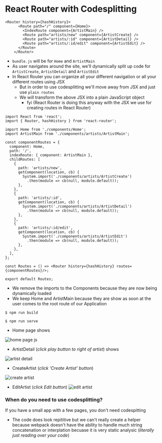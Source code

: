 # React Router with Codesplitting

```
<Router history={hashHistory}>
      <Route path="/" component={Home}>
        <IndexRoute component={ArtistMain} />
        <Route path="artists/new" component={ArtistCreate} />
        <Route path="artists/:id" component={ArtistDetail} />
        <Route path="artists/:id/edit" component={ArtistEdit} />
      </Route>
    </Router>
```

* `bundle.js` will be for `Home` and `ArtistMain`
* As user navigates around the site, we'll dynamically split up code for `ArtistCreate`, `ArtistDetail` and `ArtistEdit`
* In React Router you can organize all your different navigation or all your different routes using JSX
    - But in order to use codesplitting we'll move away from JSX and just use `plain routes`
    - We will transform the above JSX into a plain JavaScript object
        + fyi (React Router is doing this anyway with the JSX we use for creating routes in React Router)

```
import React from 'react';
import { Router, hashHistory } from 'react-router';

import Home from './components/Home';
import ArtistMain from './components/artists/ArtistMain';

const componentRoutes = {
  component: Home,
  path: '/',
  indexRoute: { component: ArtistMain },
  childRoutes: [
    {
      path: 'artists/new',
      getComponent(location, cb) {
        System.import('./components/artists/ArtistCreate')
          .then(module => cb(null, module.default));
      },
    },
    {
      path: 'artists/:id',
      getComponent(location, cb) {
        System.import('./components/artists/ArtistDetail')
          .then(module => cb(null, module.default));
      },
    },
    {
      path: 'artists/:id/edit',
      getComponent(location, cb) {
        System.import('./components/artists/ArtistEdit')
          .then(module => cb(null, module.default));
      },
    },
  ],
};

const Routes = () => <Router history={hashHistory} routes={componentRoutes}/>;

export default Routes;
```

* We remove the imports to the Components because they are now being dynamically loaded
* We keep Home and ArtistMain because they are show as soon at the user comes to the root route of our Application

`$ npm run build`

`$ npm run serve`

* Home page shows

![home page js](https://i.imgur.com/bRKuYoP.png)

* ArtistDetail (_click play button to right of artist_) shows

![artist detail](https://i.imgur.com/NFCnNw5.png)

* CreateArtist (_click 'Create Artist' button_)

![create artist](https://i.imgur.com/tnquhl9.png)

* EditArtist (_click Edit button_)
![edit artist](https://i.imgur.com/xLVuPAl.png)

### When do you need to use codesplitting?
If you have a small app with a few pages, you don't need codespitting

* The code does look repititive but we can't really create a helper because webpack doesn't have the ability to handle much string concatenation or interplation becuase it is very static analysic (_literally just reading over your code_)





